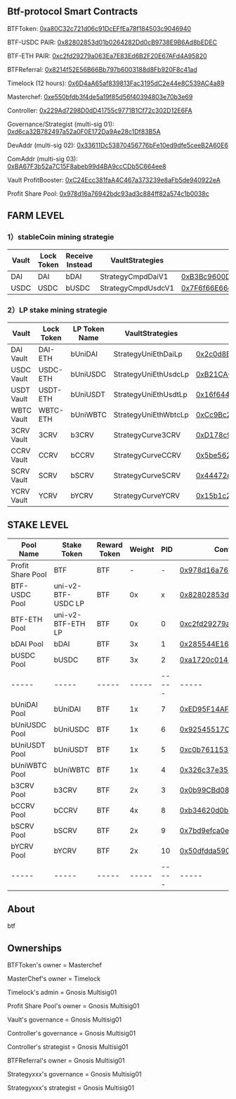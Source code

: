 ## Btf-protocol Smart Contracts
BTFToken: [0xa80C32c721d06c91DcEFfEa78f184503c9046940](https://etherscan.io/address/0xa80C32c721d06c91DcEFfEa78f184503c9046940)

BTF-USDC PAIR: [0x82802853d01b0264282Dd0cB9738E9B6Ad8bEDEC](https://etherscan.io/address/0x82802853d01b0264282Dd0cB9738E9B6Ad8bEDEC)

BTF-ETH PAIR: [0xc2fd29279a063Ea7E83Ed6B2F20E67AFd4A95820](https://etherscan.io/address/0xc2fd29279a063Ea7E83Ed6B2F20E67AFd4A95820)

BTFReferral: [0x8214f52E56B66Bb797b6003188d8Fb920F8c41ad](https://etherscan.io/address/0x8214f52E56B66Bb797b6003188d8Fb920F8c41ad)

Timelock (12 hours): [0x6D4aA65af839813Fac3195dC2e44e8C539AC4a89](https://etherscan.io/address/0x6D4aA65af839813Fac3195dC2e44e8C539AC4a89)

Masterchef: [0xe550bfdb3f4de5a19f85d56f40394803e70b3e69](https://etherscan.io/address/0xe550bfdb3f4de5a19f85d56f40394803e70b3e69)

Controller: [0x229Ad7298D0dD41755c9771B1Cf72c302D12E6FA](https://etherscan.io/address/0x229Ad7298D0dD41755c9771B1Cf72c302D12E6FA)

Governance/Strategist (multi-sig 01): [0xd6ca32B782497a52a0F0E172Da9Ae28c1Df83B5A](https://etherscan.io/address/0xd6ca32B782497a52a0F0E172Da9Ae28c1Df83B5A)

DevAddr (multi-sig 02): [0x33611Dc53870456776bFe10ed9dfe5ceeB2A60E6](https://etherscan.io/address/0x33611Dc53870456776bFe10ed9dfe5ceeB2A60E6)

ComAddr (multi-sig 03): [0xBA67F3b52a7C15F8abeb99d4BA9ccCDb5C664ee8](https://etherscan.io/address/0xBA67F3b52a7C15F8abeb99d4BA9ccCDb5C664ee8)

Vault ProfitBooster: [0xC24Ecc381faA4C467a373239e8aFb5de940922eA](https://etherscan.io/address/0xC24Ecc381faA4C467a373239e8aFb5de940922eA)

Profit Share Pool: [0x978d16a76942bdc93ad3c884ff82a574c1b0038c](https://etherscan.io/address/0x978d16a76942bdc93ad3c884ff82a574c1b0038c)


## FARM LEVEL

### 1）stableCoin mining strategie
| Vault  |  Lock Token | Receive Instead | VaultStrategies  | Vault Contract Address | controller |
|  ----  |  ----  | ----  |  ----  |  ----  |  ----  |
| DAI   | DAI   | bDAI   |  StrategyCmpdDaiV1 |  [0xB3Bc9600D1a4238193382Bb762f1d1f68f687DcD](https://etherscan.io/address/0xB3Bc9600D1a4238193382Bb762f1d1f68f687DcD)  | [Controller](https://etherscan.io/address/0x229Ad7298D0dD41755c9771B1Cf72c302D12E6FA)|
| USDC  | USDC  | bUSDC  |  StrategyCmpdUsdcV1 |  [0x7F6f66E66c5728dd2B53c642C78c009A80110f09](https://etherscan.io/address/0x7F6f66E66c5728dd2B53c642C78c009A80110f09)  | [Controller](https://etherscan.io/address/0x229Ad7298D0dD41755c9771B1Cf72c302D12E6FA)|

### 2）LP stake mining strategie
| Vault  |  Lock Token | LP Token Name | VaultStrategies  | Vault Contract Address | controller |
| ----  |  ----       | ----      |  ----  |  ----  |  ----  |
| DAI Vault   | DAI-ETH     | bUniDAI   |  StrategyUniEthDaiLp  |  [0x2c0d8B83B95A7CD809b2615bB76DcBecF8dBaAC8](https://etherscan.io/address/0x2c0d8B83B95A7CD809b2615bB76DcBecF8dBaAC8)  | [Controller](https://etherscan.io/address/0x229Ad7298D0dD41755c9771B1Cf72c302D12E6FA)|
| USDC Vault  | USDC-ETH    | bUniUSDC  |  StrategyUniEthUsdcLp |  [0xB21CA0E0628356a326787616D8D62C2188BFF445](https://etherscan.io/address/0xB21CA0E0628356a326787616D8D62C2188BFF445)  | [Controller](https://etherscan.io/address/0x229Ad7298D0dD41755c9771B1Cf72c302D12E6FA)|
| USDT Vault  | USDT-ETH    | bUniUSDT  |  StrategyUniEthUsdtLp |  [0x16f644Df844F95F21B445D9f38379F6E38118621](https://etherscan.io/address/0x16f644Df844F95F21B445D9f38379F6E38118621)  | [Controller](https://etherscan.io/address/0x229Ad7298D0dD41755c9771B1Cf72c302D12E6FA)|
| WBTC Vault  | WBTC-ETH    | bUniWBTC  |  StrategyUniEthWbtcLp |  [0xCc9Bc2E388FFC79Ea0FEC84F8e857b968F6Ed0ee](https://etherscan.io/address/0xCc9Bc2E388FFC79Ea0FEC84F8e857b968F6Ed0ee)  | [Controller](https://etherscan.io/address/0x229Ad7298D0dD41755c9771B1Cf72c302D12E6FA)|
| 3CRV Vault  | 3CRV    | b3CRV  |  StrategyCurve3CRV |  [0xD178c9099731aA3CD60804ce889eDe34da8310de](https://etherscan.io/address/0xD178c9099731aA3CD60804ce889eDe34da8310de)  | [Controller](https://etherscan.io/address/0x229Ad7298D0dD41755c9771B1Cf72c302D12E6FA)|
| CCRV Vault  | CCRV    | bCCRV  |  StrategyCurveCCRV |  [0x5be5620dfb655a85262ab2b8700fe2085530f49f](https://etherscan.io/address/0x5be5620dfb655a85262ab2b8700fe2085530f49f)  | [Controller](https://etherscan.io/address/0x229Ad7298D0dD41755c9771B1Cf72c302D12E6FA)|
| SCRV Vault  | SCRV    | bSCRV  |  StrategyCurveSCRV |  [0x44472e63c7c17761806da1ee07e3abe1937b1961](https://etherscan.io/address/0x44472e63c7c17761806da1ee07e3abe1937b1961)  | [Controller](https://etherscan.io/address/0x229Ad7298D0dD41755c9771B1Cf72c302D12E6FA)|
| YCRV Vault  | YCRV    | bYCRV  |  StrategyCurveYCRV |  [0x15b1c273732734a93e4e233f6dfce4b64ca325f3](https://etherscan.io/address/0x15b1c273732734a93e4e233f6dfce4b64ca325f3)  | [Controller](https://etherscan.io/address/0x229Ad7298D0dD41755c9771B1Cf72c302D12E6FA)|



## STAKE LEVEL
|  Pool Name | Stake Token | Reward Token | Weight | PID |  Contract of Staking Token Contract  |
|  ----       | ----   |  ----  |  ----  |  ----  | ----  |
| Profit Share Pool  | BTF | BTF |  -|  -|  [0x978d16a76942bdc93ad3c884ff82a574c1b0038c](https://etherscan.io/address/0x978d16a76942bdc93ad3c884ff82a574c1b0038c) |
| BTF-USDC Pool  | uni-v2-BTF-USDC LP | BTF | 0x | x |  [0x82802853d01b0264282Dd0cB9738E9B6Ad8bEDEC](https://etherscan.io/address/0x82802853d01b0264282Dd0cB9738E9B6Ad8bEDEC)|
| BTF-ETH Pool  | uni-v2-BTF-ETH LP | BTF |  0x |  0 |  [0xc2fd29279a063Ea7E83Ed6B2F20E67AFd4A95820](https://etherscan.io/address/0xc2fd29279a063Ea7E83Ed6B2F20E67AFd4A95820) |
| bDAI Pool   | bDAI   | BTF |  3x |  1 |  [0x285544E16944fb2d24Ae1d83e6111D33d2eC1C80](https://etherscan.io/address/0x285544E16944fb2d24Ae1d83e6111D33d2eC1C80) |
| bUSDC Pool  | bUSDC  | BTF |  3x |  2 |  [0xa1720c0146a1cEC87B6A99cdEB7FF47145ed4f84](https://etherscan.io/address/0xa1720c0146a1cEC87B6A99cdEB7FF47145ed4f84) |
| -----  | -----   | ----- |  ----- | ----- | ----- | 
| bUniDAI Pool  | bUniDAI | BTF |  1x |  7 |  [0xED95F14AFAF2495D3096DC26De825bC7CBcc6abC](https://etherscan.io/address/0xED95F14AFAF2495D3096DC26De825bC7CBcc6abC) |
| bUniUSDC Pool  | bUniUSDC | BTF |  1x |  6 |  [0x92545517C90c10FB36cA4Ec23590413106105bf4](https://etherscan.io/address/0x92545517C90c10FB36cA4Ec23590413106105bf4) |
| bUniUSDT Pool  | bUniUSDT | BTF |  1x |  5 |  [0xc0b7611533c32182D06837fDeab2778B3952a2c4](https://etherscan.io/address/0xc0b7611533c32182D06837fDeab2778B3952a2c4) |
| bUniWBTC Pool  | bUniWBTC | BTF |  1x|  4 |  [0x326c37e35175c5869afF0730a617aaCC95dE595F](https://etherscan.io/address/0x326c37e35175c5869afF0730a617aaCC95dE595F) |
| b3CRV Pool  | b3CRV | BTF |  2x |  3 |  [0x0b99CBd081B588bB75D7388Ab07bdE31Afb018f1](https://etherscan.io/address/0x0b99CBd081B588bB75D7388Ab07bdE31Afb018f1) |
| bCCRV Pool  | bCCRV | BTF |  4x |  8 |  [0xb34620d0b30648c9597799193e2265bee04606a8](https://etherscan.io/address/0xb34620d0b30648c9597799193e2265bee04606a8) |
| bSCRV Pool  | bSCRV | BTF |  2x |  9 |  [0x7bd9efca0ea682cc455456dc6ea9f1774a7667c9](https://etherscan.io/address/0x7bd9efca0ea682cc455456dc6ea9f1774a7667c9) |
| bYCRV Pool  | bYCRV | BTF |  2x |  10 |  [0x50dfdda590ea1c38a6f041a4f383818c9caf3b16](https://etherscan.io/address/0x50dfdda590ea1c38a6f041a4f383818c9caf3b16) |
| -----  | -----   | ----- |  ----- | ----- | ----- |

## About
btf

## Ownerships

BTFToken's owner = Masterchef

MasterChef's owner = Timelock

Timelock's admin = Gnosis Multisig01

Profit Share Pool's owner = Gnosis Multisig01

Vault's governance = Gnosis Multisig01

Controller's governance = Gnosis Multisig01

Controller's strategist = Gnosis Multisig01

BTFReferral's owner = Gnosis Multisig01

Strategyxxx's governance = Gnosis Multisig01

Strategyxxx's strategist = Gnosis Multisig01
